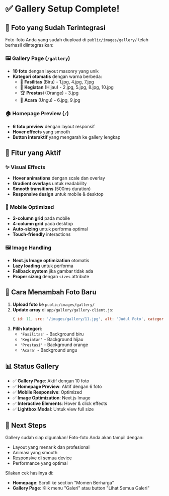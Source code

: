 # ✅ Gallery Setup Complete!

## 📁 Foto yang Sudah Terintegrasi

Foto-foto Anda yang sudah diupload di `public/images/gallery/` telah berhasil diintegrasikan:

### 🖼️ **Gallery Page** (`/gallery`)
- **10 foto** dengan layout masonry yang unik
- **Kategori otomatis** dengan warna berbeda:
  - 🏫 **Fasilitas** (Biru) - 1.jpg, 4.jpg, 7.jpg
  - 👥 **Kegiatan** (Hijau) - 2.jpg, 5.jpg, 8.jpg, 10.jpg  
  - 🏆 **Prestasi** (Orange) - 3.jpg
  - 🎉 **Acara** (Ungu) - 6.jpg, 9.jpg

### 🏠 **Homepage Preview** (`/`)
- **6 foto preview** dengan layout responsif
- **Hover effects** yang smooth
- **Button interaktif** yang mengarah ke gallery lengkap

## 🎨 Fitur yang Aktif

### ✨ **Visual Effects**
- **Hover animations** dengan scale dan overlay
- **Gradient overlays** untuk readability
- **Smooth transitions** (500ms duration)
- **Responsive design** untuk mobile & desktop

### 📱 **Mobile Optimized**
- **2-column grid** pada mobile
- **4-column grid** pada desktop
- **Auto-sizing** untuk performa optimal
- **Touch-friendly** interactions

### 🖼️ **Image Handling**
- **Next.js Image optimization** otomatis
- **Lazy loading** untuk performa
- **Fallback system** jika gambar tidak ada
- **Proper sizing** dengan `sizes` attribute

## 🚀 Cara Menambah Foto Baru

1. **Upload foto** ke `public/images/gallery/`
2. **Update array** di `app/gallery/gallery-client.js`:
   ```javascript
   { id: 11, src: '/images/gallery/11.jpg', alt: 'Judul Foto', category: 'Kategori', icon: '🎯', color: 'from-[#COLOR] to-[#COLOR]', span: 'col-span-1 row-span-1' }
   ```
3. **Pilih kategori**:
   - `'Fasilitas'` - Background biru
   - `'Kegiatan'` - Background hijau  
   - `'Prestasi'` - Background orange
   - `'Acara'` - Background ungu

## 📊 Status Gallery

- ✅ **Gallery Page**: Aktif dengan 10 foto
- ✅ **Homepage Preview**: Aktif dengan 6 foto
- ✅ **Mobile Responsive**: Optimized
- ✅ **Image Optimization**: Next.js Image
- ✅ **Interactive Elements**: Hover & click effects
- ✅ **Lightbox Modal**: Untuk view full size

## 🎯 Next Steps

Gallery sudah siap digunakan! Foto-foto Anda akan tampil dengan:
- Layout yang menarik dan profesional
- Animasi yang smooth
- Responsive di semua device
- Performance yang optimal

Silakan cek hasilnya di:
- **Homepage**: Scroll ke section "Momen Berharga"
- **Gallery Page**: Klik menu "Galeri" atau button "Lihat Semua Galeri"




